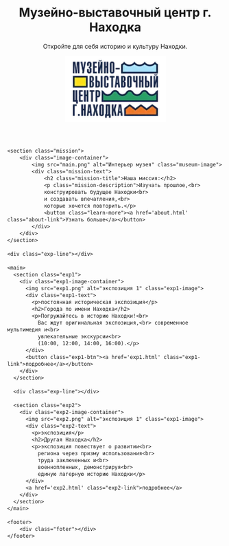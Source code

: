 <!DOCTYPE html>
<html lang="ru">
<head>
    <meta charset="UTF-8">
    <meta name="viewport" content="width=device-width, initial-scale=1.0">
    <title>Музейно-выставочный центр г. Находка</title>
    <link rel="stylesheet" href="style.css">
    <link rel="preconnect" href="https://fonts.googleapis.com">
    <link rel="preconnect" href="https://fonts.gstatic.com" crossorigin>
    <link href="https://fonts.googleapis.com/css2?family=Merriweather:wght@400&family=Roboto:wght@700&display=swap" rel="stylesheet">
</head>
<body>
    <header>
        <div class="frame">
            <div class="text-container">
                <h1 class="title">Музейно-выставочный центр г. Находка</h1>
                <p>Откройте для себя историю и культуру Находки.</p>
            </div>
            <div class="logo-container">
                <img src="logo.png" alt="Логотип музея" class="logo">
            </div>
        </div>
    </header>

    <section class="mission">
        <div class="image-container">
            <img src="main.png" alt="Интерьер музея" class="museum-image">
            <div class="mission-text">
                <h2 class="mission-title">Наша миссия:</h2>
                <p class="mission-description">Изучать прошлое,<br>
                конструировать будущее Находки<br>
                и создавать впечатления,<br>
                которые хочется повторить.</p>
                <button class="learn-more"><a href='about.html' class="about-link">Узнать больше</a></button>
            </div>
        </div>
    </section>

    <div class="exp-line"></div>

    <main>
      <section class="exp1">
        <div class="exp1-image-container">
          <img src="exp1.png" alt="экспозиция 1" class="exp1-image">
          <div class="exp1-text">
            <p>постоянная историческая экспозиция</p>
            <h2>Города по имени Находка</h2>
            <p>Погружайтесь в историю Находки!<br>
              Вас ждут оригинальная экспозиция,<br> современное мультимедия и<br>
              увлекательные экскурсии<br>
              (10:00, 12:00, 14:00, 16:00).</p>
          </div>
          <button class="exp1-btn"><a href='exp1.html' class="exp1-link">подробнее</a></button>
        </div>
      </section>

      <div class="exp-line"></div>

      <section class="exp2">
        <div class="exp2-image-container">
          <img src="exp2.png" alt="экспозиция 1" class="exp1-image">
          <div class="exp2-text">
            <p>экспозиция</p>
            <h2>Другая Находка</h2>
            <p>экспозиция повествует о развитии<br>
              региона через призму использования<br>
              труда заключенных и<br>
              военнопленных, демонстрируя<br>
              единую лагерную историю Находки</p>
          </div>
          <a href='exp2.html' class="exp2-link">подробнее</a>
        </div>
      </section>
    </main>

    <footer>
        <div class="foter"></div>
    </footer>
    
</body>
</html>
